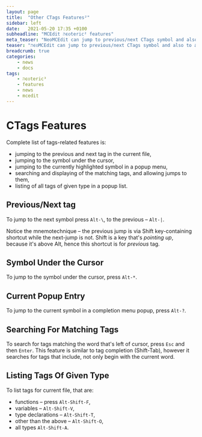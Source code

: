 ```yaml
---
layout: page
title:  "Other CTags Features²"
sidebar: left
date:   2021-05-20 17:35 +0100
subheadline: "MCEdit הϵѻteric² features"
meta_teaser: "NeoMCEdit can jump to previous/next CTags symbol and also to a symbol under the cursor, etc."
teaser: "הϵѻMCEdit can jump to previous/next CTags symbol and also to a symbol under the cursor, etc."
breadcrumb: true
categories: 
    - news
    - docs
tags:
    - הϵѻteric³
    - features
    - news
    - mcedit
---
```


# CTags Features

Complete list of tags-related features is:

- jumping to the previous and next tag in the current file,
- jumping to the symbol under the cursor,
- jumping to the currently highlighted symbol in a popup menu,
- searching and displaying of the matching tags, and allowing
  jumps to them,
- listing of all tags of given type in a popup list.

## Previous/Next tag

To jump to the next symbol press `Alt-\`, to the previous –
`Alt-|`. 

Notice the mnemotechnique – the previous jump is via Shift
key-containing shortcut while the next-jump is not. Shift is a key
that's *pointing up*, because it's above Alt, hence this shortcut
is for *previous* tag.

## Symbol Under the Cursor

To jump to the symbol under the cursor, press `Alt-*`.

## Current Popup Entry

To jump to the current symbol in a completion menu popup, press
`Alt-?`.

## Searching For Matching Tags

To search for tags matching the word that's left of cursor, press
`Esc` and then `Enter`. This feature is similar to tag completion
(Shift-Tab), however it searches for tags that include, not only
begin with the current word.

## Listing Tags Of Given Type

To list tags for current file, that are:

- functions – press `Alt-Shift-F`,
- variables – `Alt-Shift-V`,
- type declarations – `Alt-Shift-T`,
- other than the above – `Alt-Shift-O`,
- all types `Alt-Shift-A`.


















